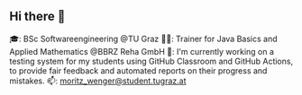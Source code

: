 ## Hi there 👋

🎓: BSc Softwareengineering @TU Graz
👨‍💻: Trainer for Java Basics and Applied Mathematics @BBRZ Reha GmbH
🔭: I'm currently working on a testing system for my students using
    GitHub Classroom and GitHub Actions, to provide fair feedback and automated
    reports on their progress and mistakes.
📫: moritz_wenger@student.tugraz.at

<!--
**responsiblefruit/responsiblefruit** is a ✨ _special_ ✨ repository because its `README.md` (this file) appears on your GitHub profile.

Here are some ideas to get you started:

- 🔭 I’m currently working on ...
- 🌱 I’m currently learning ...
- 👯 I’m looking to collaborate on ...
- 🤔 I’m looking for help with ...
- 💬 Ask me about ...
- 📫 How to reach me: ...
- 😄 Pronouns: ...
- ⚡ Fun fact: ...
-->
